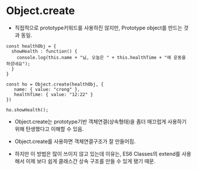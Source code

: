 # Object.create

- 직접적으로 prototype키워드를 사용하진 않지만, Prototype object를 만드는 것과 동일.

```
const healthObj = {
  showHealth : function() {
    console.log(this.name + "님, 오늘은 " + this.healthTime + "에 운동을 하셨네요");
  }
}

const ho = Object.create(healthObj, {
   name: { value: "crong" },
   healthTime: { value: "12:22" } 
})

ho.showHealth();
```

- Object.create는 prototype기반 객체연결(상속형태)을 좀더 매끄럽게 사용하기 위해 탄생했다고 이해할 수 있음.

- Object.create를 사용하면 객체연결구조가 잘 만들어짐.

- 하지만 이 방법은 많이 쓰이지 않고 있는데 이유는, ES6 Classes의 extend를 사용해서 이제 보다 쉽게 클래스간 상속 구조를 만들 수 있게 됐기 때문.